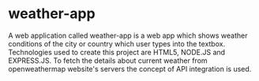 # weather-app
A web application called weather-app is a web app which shows weather conditions of the city or country which user types into the textbox. Technologies used to create this project are HTML5, NODE.JS and EXPRESS.JS. To fetch the details about current weather from openweathermap website's servers the concept of API integration is used.
